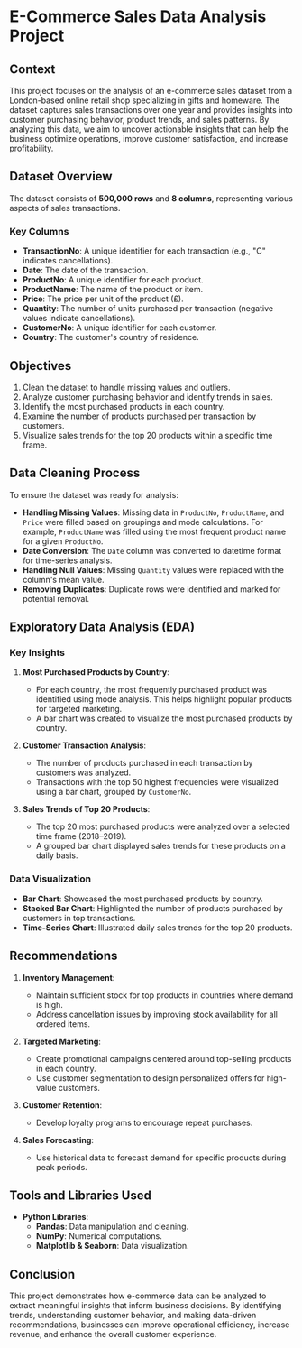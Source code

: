 # E-Commerce Sales Data Analysis Project  

## Context  
This project focuses on the analysis of an e-commerce sales dataset from a London-based online retail shop specializing in gifts and homeware. The dataset captures sales transactions over one year and provides insights into customer purchasing behavior, product trends, and sales patterns. By analyzing this data, we aim to uncover actionable insights that can help the business optimize operations, improve customer satisfaction, and increase profitability.  

## Dataset Overview  
The dataset consists of **500,000 rows** and **8 columns**, representing various aspects of sales transactions.  

### Key Columns  
- **TransactionNo**: A unique identifier for each transaction (e.g., "C" indicates cancellations).  
- **Date**: The date of the transaction.  
- **ProductNo**: A unique identifier for each product.  
- **ProductName**: The name of the product or item.  
- **Price**: The price per unit of the product (£).  
- **Quantity**: The number of units purchased per transaction (negative values indicate cancellations).  
- **CustomerNo**: A unique identifier for each customer.  
- **Country**: The customer's country of residence.  

## Objectives  
1. Clean the dataset to handle missing values and outliers.  
2. Analyze customer purchasing behavior and identify trends in sales.  
3. Identify the most purchased products in each country.  
4. Examine the number of products purchased per transaction by customers.  
5. Visualize sales trends for the top 20 products within a specific time frame.  

## Data Cleaning Process  
To ensure the dataset was ready for analysis:  
- **Handling Missing Values**: Missing data in `ProductNo`, `ProductName`, and `Price` were filled based on groupings and mode calculations. For example, `ProductName` was filled using the most frequent product name for a given `ProductNo`.  
- **Date Conversion**: The `Date` column was converted to datetime format for time-series analysis.  
- **Handling Null Values**: Missing `Quantity` values were replaced with the column's mean value.  
- **Removing Duplicates**: Duplicate rows were identified and marked for potential removal.  

## Exploratory Data Analysis (EDA)  

### Key Insights  
1. **Most Purchased Products by Country**:  
   - For each country, the most frequently purchased product was identified using mode analysis. This helps highlight popular products for targeted marketing.  
   - A bar chart was created to visualize the most purchased products by country.  

2. **Customer Transaction Analysis**:  
   - The number of products purchased in each transaction by customers was analyzed.  
   - Transactions with the top 50 highest frequencies were visualized using a bar chart, grouped by `CustomerNo`.  

3. **Sales Trends of Top 20 Products**:  
   - The top 20 most purchased products were analyzed over a selected time frame (2018–2019).  
   - A grouped bar chart displayed sales trends for these products on a daily basis.  

### Data Visualization  
- **Bar Chart**: Showcased the most purchased products by country.  
- **Stacked Bar Chart**: Highlighted the number of products purchased by customers in top transactions.  
- **Time-Series Chart**: Illustrated daily sales trends for the top 20 products.  

## Recommendations  
1. **Inventory Management**:  
   - Maintain sufficient stock for top products in countries where demand is high.  
   - Address cancellation issues by improving stock availability for all ordered items.  

2. **Targeted Marketing**:  
   - Create promotional campaigns centered around top-selling products in each country.  
   - Use customer segmentation to design personalized offers for high-value customers.  

3. **Customer Retention**:  
   - Develop loyalty programs to encourage repeat purchases.  

4. **Sales Forecasting**:  
   - Use historical data to forecast demand for specific products during peak periods.  

## Tools and Libraries Used  
- **Python Libraries**:  
  - **Pandas**: Data manipulation and cleaning.  
  - **NumPy**: Numerical computations.  
  - **Matplotlib & Seaborn**: Data visualization.  

## Conclusion  
This project demonstrates how e-commerce data can be analyzed to extract meaningful insights that inform business decisions. By identifying trends, understanding customer behavior, and making data-driven recommendations, businesses can improve operational efficiency, increase revenue, and enhance the overall customer experience.
